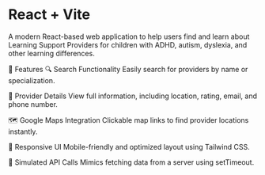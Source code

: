 # React + Vite

A modern React-based web application to help users find and learn about Learning Support Providers for children with ADHD, autism, dyslexia, and other learning differences.

🧩 Features
🔍 Search Functionality
Easily search for providers by name or specialization.

📍 Provider Details
View full information, including location, rating, email, and phone number.

🗺️ Google Maps Integration
Clickable map links to find provider locations instantly.

🎯 Responsive UI
Mobile-friendly and optimized layout using Tailwind CSS.

🧠 Simulated API Calls
Mimics fetching data from a server using setTimeout.



